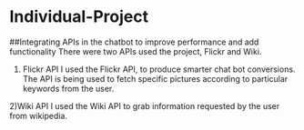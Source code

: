 # Individual-Project

##Integrating APIs in the chatbot to improve performance and add functionality
There were two APIs used the project, Flickr and Wiki.

1) Flickr API
I used the Flickr API, to produce smarter chat bot conversions. The API is being used to fetch specific pictures according to particular keywords from the user. 

2)Wiki API
I used the Wiki API to grab information requested by the user from wikipedia.
